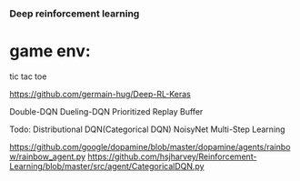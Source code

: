 ### Deep reinforcement learning

# game env:
tic tac toe

https://github.com/germain-hug/Deep-RL-Keras


Double-DQN
Dueling-DQN
Prioritized Replay Buffer


Todo:
Distributional DQN(Categorical DQN)
NoisyNet
Multi-Step Learning

https://github.com/google/dopamine/blob/master/dopamine/agents/rainbow/rainbow_agent.py
https://github.com/hsjharvey/Reinforcement-Learning/blob/master/src/agent/CategoricalDQN.py